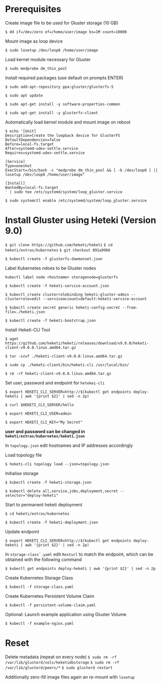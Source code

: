# Prerequisites
Create image file to be used for Gluster storage (10 GB)

``$ dd if=/dev/zero of=/home/user/image bs=1M count=10000``

Mount image as loop device

``$ sudo losetup /dev/loop8 /home/user/image``

Load kernel module necessary for Gluster

``$ sudo modprobe dm_thin_pool``

Install required packages (use default on prompts ENTER)

``$ sudo add-apt-repository ppa:gluster/glusterfs-5``

``$ sudo apt update``

``$ sudo apt-get install -y software-properties-common``

``$ sudo apt-get install -y glusterfs-client``


Automatically load kernel module and mount image on reboot

```
$ echo '[Unit]
Description=Create the loopback device for GlusterFS
DefaultDependencies=false
Before=local-fs.target
After=systemd-udev-settle.service
Requires=systemd-udev-settle.service

[Service]
Type=oneshot
ExecStart=/bin/bash -c "modprobe dm_thin_pool && [ -b /dev/loop8 ] || losetup /dev/loop8 /home/user/image"

[Install]
WantedBy=local-fs.target
' | sudo tee /etc/systemd/system/loop_gluster.service
```

``$ sudo systemctl enable /etc/systemd/system/loop_gluster.service``

# Install Gluster using Heteki (Version 9.0)
``$ git clone https://github.com/heketi/heketi``
``$ cd heketi/extras/kubernetes``
``$ git checkout 891a9966``

``$ kubectl create -f glusterfs-daemonset.json``

Label Kubernetes ndoes to be Gluster nodes

``kubectl label node <hostname> storagenode=glusterfs``

``$ kubectl create -f heketi-service-account.json``

``$ kubectl create clusterrolebinding heketi-gluster-admin --clusterrole=edit --serviceaccount=default:heketi-service-account``

``$ kubectl create secret generic heketi-config-secret --from-file=./heketi.json``

``$ kubectl create -f heketi-bootstrap.json``


Install Heketi-CLI Tool

``$ wget https://github.com/heketi/heketi/releases/download/v9.0.0/heketi-client-v9.0.0.linux.amd64.tar.gz``

``$ tar -xzvf ./heketi-client-v9.0.0.linux.amd64.tar.gz``

``$ sudo cp ./heketi-client/bin/heketi-cli /usr/local/bin/``

``$ rm -rf heketi-client-v9.0.0.linux.amd64.tar.gz``


Set user, password and endpoint for ``hetekei-cli``

``$ export HEKETI_CLI_SERVER=http://$(kubectl get endpoints deploy-heketi | awk '{print $2}' | sed -n 2p)``

``$ curl $HEKETI_CLI_SERVER/hello``

``$ export HEKETI_CLI_USER=admin``

``$ export HEKETI_CLI_KEY="My Secret"``

**user and password can be changed in ``heketi/extras/kubernetes/heketi.json``**

In ``topology.json`` edit hostnames and IP addresses accordingly

Load topology file

``$ heketi-cli topology load --json=topology.json``

Initialise storage

``$ kubectl create -f heketi-storage.json``

``$ kubectl delete all,service,jobs,deployment,secret --selector="deploy-heketi"``

Start to permanent heketi deployment

``$ cd heketi/extras/kubernetes``

``$ kubectl create -f heketi-deployment.json``

Update endpoint

``$ export HEKETI_CLI_SERVER=http://$(kubectl get endpoints deploy-heketi | awk '{print $2}' | sed -n 2p)``

In ``storage-class`.yaml`` edit ``Resturl`` to match the endpoint, which can be obtained with the following command

``$ kubectl get endpoints deploy-heketi | awk '{print $2}' | sed -n 2p``

Create Kubernetes Storage Class

``$ kubectl -f storage-class.yaml``

Create Kubernetes Persistent Volume Claim

``$ kubectl -f persistent-volume-claim.yaml``

Optional: Launch example application using Gluster Volume

``$ kubectl -f example-nginx.yaml``



# Reset 

Delete metadata (repeat on every node)
``$ sudo rm -rf /var/lib/glusterd/vols/heketidbstorage``
``$ sudo rm -rf /var/lib/glusterd/peers/*``
``$ sudo glusterd restart``

Additionally zero-fill image files again an re-mount with ``losetup``